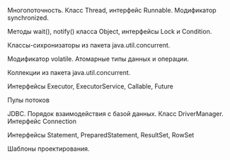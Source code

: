 Многопоточность. Класс Thread, интерфейс Runnable. Модификатор synchronized.

Методы wait(), notify() класса Object, интерфейсы Lock и Condition.

Классы-сихронизаторы из пакета java.util.concurrent.

Модификатор volatile. Атомарные типы данных и операции.

Коллекции из пакета java.util.concurrent.

Интерфейсы Executor, ExecutorService, Callable, Future

Пулы потоков

JDBC. Порядок взаимодействия с базой данных. Класс DriverManager. Интерфейс Connection

Интерфейсы Statement, PreparedStatement, ResultSet, RowSet

Шаблоны проектирования.
